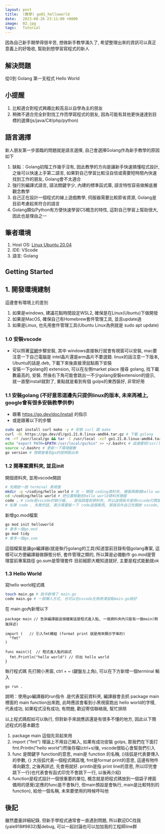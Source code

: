 ```yaml
---
layout: post
title:  (教學) go01_helloworld
date:   2023-08-26 23:11:00 +0800
image:  02.jpg
tags:   Tutorial
---
```


因為自己新手期學得很辛苦, 想做新手教學滿久了, 希望整理出來的資訊可以真正意義上的好吸收, 幫助到想學習寫程式的新人

## 解決問題
從0到 Golang 第一支程式 Hello World

## 小提醒
1. 比較適合對程式興趣比較高且以自學為主的朋友
2. 稍微不適合完全針對找工作而學寫程式的朋友, 因為可能有其他更快速達到目標的選擇(js/java/C#/php/python)

## 語言選擇
新人朋友第一步面臨的問題就是語言選擇, 自己會選擇Golang作為新手教學的原因如下
1. 缺點：Golang初階工作幾乎沒有, 因此教學的方向是讓新手快速搞懂程式設計, 之後可以快速上手第二語言, 如果對自己學習比較沒自信或需要短時間內快速找到工作的朋友, Golang會不太適合
2. 強行別編譯式語言, 語法關鍵字少, 內建的標準函式庫, 語言特性容易做解底層觀念教學
3. 自己正在設計一個程式的線上遊戲教學, 伺服器需要比較節省資源, Golang是目前考慮起來符合的語言
4. Golang類似Python有方便快速學習CS概念的特性, 這對自己學習上幫助很大, 因此也是理由之一


## 筆者環境
1. Host OS: [Linux Ubuntu 20.04](https://ubuntu.com/download)
2. IDE: VScode
3. 語言: Golang

## Getting Started

## 1. 開發環境建制
這邊會有環境上的差別
1. 如果是windows, 建議花點時間設定WSL2, 確保是在Linux(Ubuntu)下做開發
2. 如果是MacOS, 確保自己有Homebrew套件管理工具, 並且update過
3. 如果是Linux, 也先用套件管理工具(Ubuntu Linux為例就是 sudo apt update)

### 1.0 安裝vscode
- 可以照著[官網](https://code.visualstudio.com/download)步驟安裝, 其中 windows直接執行就會有視窗可以安裝, mac要注意一下自己電腦是 intel晶片還是arm晶片不要選錯. linux的話注意一下版本, Ubuntu的話是.deb, 下載下來後直接滑鼠點兩下安裝
- 安裝一下golang的 extension, 可以在左側market place 搜尋 golang, 找下載數最高的, 安裝. 然後右下角可能會跳出一不少golang安裝extension的提示, 就一直壓install就對了, 重點就是看到有個 golps的東西裝好, 非常好用

### 1.1 安裝golang (不好意思這邊先只提供linux的版本, 未來再補上, google會有很多安裝教學供參)
- 跟著 https://go.dev/doc/install 的指示
- 或是跟著以下的步驟
```bash
sudo apt install curl make -y # 安裝 curl 跟 make
curl -OL https://go.dev/dl/go1.21.0.linux-amd64.tar.gz # 下載 golang
rm -rf /usr/local/go && tar -C /usr/local -xzf go1.21.0.linux-amd64.tar.gz # 把舊的go移除(如果有的話) 把新的解壓縮到/usr/local目錄
echo "export PATH=$PATH:/usr/local/go/bin" >> ~/.bashrc # 這邊要把/usr/local/go/bin 加入環境變數, 之後才抓的到執行檔
source ~/.bashrc # 更新一下環境變數
go version # 預期會看到go的說明跳出來
```

### 1.2 開專案資料夾, 並且init
開個資料夾, 並用vscode開啟
```bash
# 先開啟一個 terminal 黑視窗
mkdir -p ~/coding/hello world # 在 ~ 開個 coding資料夾, 裡面再開個hello world資料夾
cd ~/coding/hello world # 把位置移動到hello world資料夾裡面
code . # code是vscode的執行檔, . 是指說當前資料夾, 所以這個指令是用vscode打開當前資料夾
# 如果 code . 失敗的話, 表示需要裝一下 code這個東西, 那就另外自己先開啟 vscode, 按住 ctrl+shift+p 打開面板, 輸入 shell code 安裝, 安裝完之後, 就能用code指令了
```
新增go.mod檔案
```bash
go mod init helloworld
# 會多一個go.mod
go mod tidy
# 會多一個go.sum
```
這個檔案是讓go編譯器(就是執行golang的工具)知道當前目錄有個golang專案, 這樣可以方便編譯器做靜態分析, 套件管理之類的, 所以算是必備動作
go.mod是管理當前專案路徑
go.sum是管理套件
目前細節大概知道就好, 主要是程式能動就ok

### 1.3 Hello World
寫hello world程式碼
```bash
touch main.go # 指令新增了 main.go
code main.go # 一個懶人方式, 也可以在vscode左側用滑鼠點main.go就好
```
在 main.go內新增以下
```golang
package main // 告訴編譯器這個檔案這是程式進入點, 一個資料夾內只能有一個main(稍後詳述)

import (   // 引入fmt模組 (format print 就是用來顯示字串的)
  "fmt"
)

func main(){  // 程式進入點的函式
  fmt.Println("hello world") // 印出 hello world
}
```

執行程式碼
先打開小黑窗, ctrl + ~ (鍵盤左上角), 可以在下方新增一個terminal
輸入
```
go run .
```
說明：使用go編譯器的run指令 .是代表當前資料夾, 編譯器會去抓 package main 裡面的 main function出來跑, 此時應該會看到小黑視窗跑出 hello world的字樣, 代表成功, 如果程式沒有成功, 有問題, 歡迎寄信聯絡我, 幫忙排除


以上程式碼假如可以執行, 但對新手來說應該還是有很多不懂的地方, 因此以下簡述程式的基本觀念
1. package main 這個先背起來用
2. import ("fmt") 理論上不用自己輸入, 如果有成功安裝 golps, 那我們在下面打 fmt.Println("hello world")然後存檔(ctrl+s)後, vscode很貼心會幫我們引入
3. func 是關鍵字 function的意思, main是 function 的名稱, ()括弧是代表要傳入的參數, {} 大括弧代表一個程式碼區塊, fmt是format print的意思, 這邊有物件導向觀念, 之後再詳述, 先會用就好. println是指 print line的意思, 所以印完會跳下一行(也代表會有函式印完不會跳下一行, 以後再介紹)
4. function是程式設計一個很重要的單位, 概念就是把程式碼放到一個袋子裡面備用的感覺(定應的func是不會執行, 但main預設是會執行, main是比較特別的function), 給他一個名稱, 未來要使用的時候呼叫他


## 後記
雖然盡量詳細紀錄, 但新手學程式通常會一直遇到問題, 所以歡迎DC找我(yale918#9832)幫debug, 可以一起討論也可以加加我的工程師line群